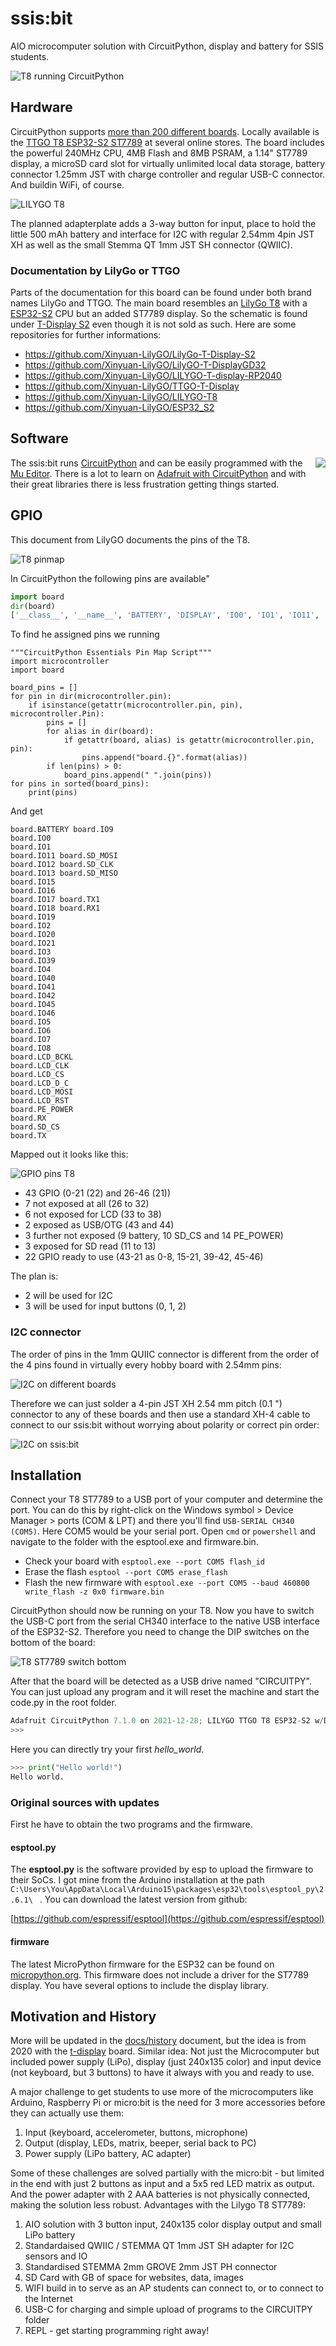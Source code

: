 # ssis:bit

AIO microcomputer solution with CircuitPython, display and battery for SSIS students.

![T8 running CircuitPython](ssis.bit_2022-01-06.jpg)

## Hardware

CircuitPython supports [more than 200 different boards](https://circuitpython.org/downloads). Locally available is the [TTGO T8 ESP32-S2 ST7789](https://circuitpython.org/board/lilygo_ttgo_t8_s2_st7789/) at several online stores. The board includes the powerful 240MHz CPU, 4MB Flash and 8MB PSRAM, a 1.14" ST7789 display, a microSD card slot for virtually unlimited local data storage, battery connector 1.25mm JST with charge controller and regular USB-C connector. And buildin WiFi, of course.

![LILYGO T8](T8.jpg)

The planned adapterplate adds a 3-way button for input, place to hold the little 500 mAh battery and interface for I2C with regular 2.54mm 4pin JST XH as well as the small Stemma QT 1mm JST SH connector (QWIIC).

### Documentation by LilyGo or TTGO

Parts of the documentation for this board can be found under both brand names LilyGo and TTGO. The main board resembles an [LilyGo T8](https://github.com/Xinyuan-LilyGO/LILYGO-T8) with a [ESP32-S2](https://github.com/Xinyuan-LilyGO/ESP32_S2) CPU but an added ST7789 display. So the schematic is found under [T-Display S2](https://github.com/Xinyuan-LilyGO/LilyGo-T-Display-S2) even though it is not sold as such. Here are some repositories for further informations:

- https://github.com/Xinyuan-LilyGO/LilyGo-T-Display-S2
- https://github.com/Xinyuan-LilyGO/LilyGO-T-DisplayGD32
- https://github.com/Xinyuan-LilyGO/LILYGO-T-display-RP2040
- https://github.com/Xinyuan-LilyGO/TTGO-T-Display
- https://github.com/Xinyuan-LilyGO/LILYGO-T8
- https://github.com/Xinyuan-LilyGO/ESP32_S2

## Software

<img src="circuitpython.png" align="right">

The ssis:bit runs [CircuitPython](https://circuitpython.org/) and can be easily programmed with the [Mu Editor](https://codewith.mu/en/). There is a lot to learn on [Adafruit with CircuitPython]() and with their great libraries there is less frustration getting things started.

## GPIO

This document from LilyGO documents the pins of the T8.

![T8 pinmap](T8-pinmap.jpg)

In CircuitPython the following pins are available"

``` py
import board
dir(board)
['__class__', '__name__', 'BATTERY', 'DISPLAY', 'IO0', 'IO1', 'IO11', 'IO12', 'IO13', 'IO15', 'IO16', 'IO17', 'IO18', 'IO19', 'IO2', 'IO20', 'IO21', 'IO3', 'IO39', 'IO4', 'IO40', 'IO41', 'IO42', 'IO45', 'IO46', 'IO5', 'IO6', 'IO7', 'IO8', 'IO9', 'LCD_BCKL', 'LCD_CLK', 'LCD_CS', 'LCD_D_C', 'LCD_MOSI', 'LCD_RST', 'PE_POWER', 'RX', 'RX1', 'SD_CLK', 'SD_CS', 'SD_MISO', 'SD_MOSI', 'TX', 'TX1', 'board_id']
```

To find he assigned pins we running
```
"""CircuitPython Essentials Pin Map Script"""
import microcontroller
import board

board_pins = []
for pin in dir(microcontroller.pin):
    if isinstance(getattr(microcontroller.pin, pin), microcontroller.Pin):
        pins = []
        for alias in dir(board):
            if getattr(board, alias) is getattr(microcontroller.pin, pin):
                pins.append("board.{}".format(alias))
        if len(pins) > 0:
            board_pins.append(" ".join(pins))
for pins in sorted(board_pins):
    print(pins)
```

And get

```
board.BATTERY board.IO9
board.IO0
board.IO1
board.IO11 board.SD_MOSI
board.IO12 board.SD_CLK
board.IO13 board.SD_MISO
board.IO15
board.IO16
board.IO17 board.TX1
board.IO18 board.RX1
board.IO19
board.IO2
board.IO20
board.IO21
board.IO3
board.IO39
board.IO4
board.IO40
board.IO41
board.IO42
board.IO45
board.IO46
board.IO5
board.IO6
board.IO7
board.IO8
board.LCD_BCKL
board.LCD_CLK
board.LCD_CS
board.LCD_D_C
board.LCD_MOSI
board.LCD_RST
board.PE_POWER
board.RX
board.SD_CS
board.TX
```

Mapped out it looks like this:

![GPIO pins T8](GPIO.png)

- 43 GPIO (0-21 (22) and 26-46 (21))
- 7 not exposed at all (26 to 32)
- 6 not exposed for LCD (33 to 38)
- 2 exposed as USB/OTG (43 and 44)
- 3 further not exposed (9 battery, 10 SD_CS and 14 PE_POWER)
- 3 exposed for SD read (11 to 13)
- 22 GPIO ready to use (43-21 as 0-8, 15-21, 39-42, 45-46)

The plan is:

- 2 will be used for I2C
- 3 will be used for input buttons (0, 1, 2)

### I2C connector

The order of pins in the 1mm QUIIC connector is different from the order of the 4 pins found in virtually every hobby board with 2.54mm pins:

![I2C on different boards](i2c_order.jpg)

Therefore we can just solder a 4-pin JST XH 2.54 mm pitch (0.1 ") connector to any of these boards and then use a standard XH-4 cable to connect to our ssis:bit without worrying about polarity or correct pin order:

![I2C on ssis:bit](i2c_connector2.jpg)

## Installation

Connect your T8 ST7789 to a USB port of your computer and determine the port. You can do this by right-click on the Windows symbol > Device Manager > ports (COM & LPT) and there you'll find ```USB-SERIAL CH340 (COM5)```. Here COM5 would be your serial port. Open ```cmd``` or ```powershell``` and navigate to the folder with the esptool.exe and firmware.bin.

- Check your board with `esptool.exe --port COM5 flash_id`
- Erase the flash `esptool --port COM5 erase_flash`
- Flash the new firmware with `esptool.exe --port COM5 --baud 460800 write_flash -z 0x0 firmware.bin`

CircuitPython should now be running on your T8. Now you have to switch the USB-C port from the serial CH340 interface to the native USB interface of the ESP32-S2. Therefore you need to change the DIP switches on the bottom of the board:

![T8 ST7789 switch bottom](T8_USB_OTG.png)

After that the board will be detected as a USB drive named "CIRCUITPY". You can just upload any program and it will reset the machine and start the code.py in the root folder.

``` py
Adafruit CircuitPython 7.1.0 on 2021-12-28; LILYGO TTGO T8 ESP32-S2 w/Display with ESP32S2
>>> 
```

Here you can directly try your first *hello_world*.

``` py
>>> print("Hello world!")
Hello world.
```

### Original sources with updates

First he have to obtain the two programs and the firmware.

#### esptool.py

The __esptool.py__ is the software provided by esp to upload the firmware to their SoCs. I got mine from the Arduino installation at the path `C:\Users\You\AppData\Local\Arduino15\packages\esp32\tools\esptool_py\2.6.1\ ` . You can download the latest version from github:

  [https://github.com/espressif/esptool](https://github.com/espressif/esptool)

#### firmware

The latest MicroPython firmware for the ESP32 can be found on [micropython.org](https://micropython.org/download/esp32/). This firmware does not include a driver for the ST7789 display. You have several options to include the display library.


## Motivation and History

More will be updated in the [docs/history](./history) document, but the idea is from 2020 with the [t-display](https://github.com/kreier/t-display) board. Similar idea: Not just the Microcomputer but included power supply (LiPo), display (just 240x135 color) and input device (not keyboard, but 3 buttons) to have it always with you and ready to use.

A major challenge to get students to use more of the microcomputers like Arduino, Raspberry Pi or micro:bit is the need for 3 more accessories before they can actually use them:

1. Input (keyboard, accelerometer, buttons, microphone)
2. Output (display, LEDs, matrix, beeper, serial back to PC)
3. Power supply (LiPo battery, AC adapter)

Some of these challenges are solved partially with the micro:bit - but limited in the end with just 2 buttons as input and a 5x5 red LED matrix as output. And the power adapter with 2 AAA batteries is not physically connected, making the solution less robust. Advantages with the Lilygo T8 ST7789:

1. AIO solution with 3 button input, 240x135 color display output and small LiPo battery
2. Standardaised QWIIC / STEMMA QT 1mm JST SH adapter for I2C sensors and IO
3. Standardised STEMMA 2mm GROVE 2mm JST PH connector
4. SD Card with GB of space for websites, data, images
5. WIFI build in to serve as an AP students can connect to, or to connect to the Internet
6. USB-C for charging and simple upload of programs to the CIRCUITPY folder
7. REPL - get starting programming right away!
